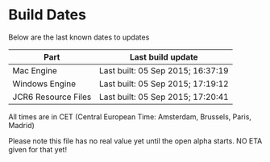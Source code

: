 # Build Dates

Below are the last known dates to updates

Part | Last build update
-----|-----
Mac Engine | Last built: 05 Sep 2015; 16:37:19
Windows Engine | Last built: 05 Sep 2015; 17:19:12
JCR6 Resource Files | Last built: 05 Sep 2015; 17:20:41
All times are in CET (Central European Time: Amsterdam, Brussels, Paris, Madrid)


Please note this file has no real value yet until the open alpha starts. NO ETA given for that yet!
